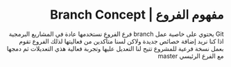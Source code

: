# <div dir="rtl">مفهوم الفروع | Branch Concept</div>

<div dir="rtl">
Git يحتوي على خاصية عمل branch فرع
الفروع نستخدمها عادة في المشاريع البرمجية اذا كنا نريد إضافة خصائص جديدة ولاكن لسنا متأكدين
من فعاليتها لذلك الفروع تقوم بعمل نسخة فرعية للمشروع تتيح لنا التعديل عليها
وتجربة فعالية هذي التعديلات ثم دمجها مع الفرع الرئيسي master
</div>